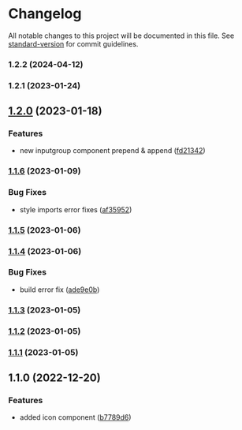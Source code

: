 # Changelog

All notable changes to this project will be documented in this file. See [standard-version](https://github.com/conventional-changelog/standard-version) for commit guidelines.

### 1.2.2 (2024-04-12)

### 1.2.1 (2023-01-24)

## [1.2.0](https://github.com/Devwares-Team/Contrast-Bootstrap-Angular/compare/v1.1.6...v1.2.0) (2023-01-18)


### Features

* new inputgroup component prepend & append ([fd21342](https://github.com/Devwares-Team/Contrast-Bootstrap-Angular/commit/fd213421c97030689574ea8db03726f652e55b22))

### [1.1.6](https://github.com/Devwares-Team/Contrast-Bootstrap-Angular/compare/v1.1.5...v1.1.6) (2023-01-09)


### Bug Fixes

* style imports error fixes ([af35952](https://github.com/Devwares-Team/Contrast-Bootstrap-Angular/commit/af35952b17a1a51a766b451e8b5d259b4bb0364d))

### [1.1.5](https://github.com/Devwares-Team/Contrast-Bootstrap-Angular/compare/v1.1.4...v1.1.5) (2023-01-06)

### [1.1.4](https://github.com/Devwares-Team/Contrast-Bootstrap-Angular/compare/v1.1.3...v1.1.4) (2023-01-06)


### Bug Fixes

* build error fix ([ade9e0b](https://github.com/Devwares-Team/Contrast-Bootstrap-Angular/commit/ade9e0bece2c64bb6376a676d5bcaee3b21fa407))

### [1.1.3](https://github.com/Devwares-Team/Contrast-Bootstrap-Angular/compare/v1.1.2...v1.1.3) (2023-01-05)

### [1.1.2](https://github.com/Devwares-Team/Contrast-Bootstrap-Angular/compare/v1.1.1...v1.1.2) (2023-01-05)

### [1.1.1](https://github.com/Devwares-Team/Contrast-Bootstrap-Angular/compare/v1.1.0...v1.1.1) (2023-01-05)

## 1.1.0 (2022-12-20)


### Features

* added icon component ([b7789d6](https://github.com/Devwares-Team/Contrast-Bootstrap-Angular/commit/b7789d6c4dd3fed24dea69a7b891e2496fd03440))
